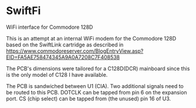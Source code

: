 # SwiftFi
WiFi interface for Commodore 128D

This is an attempt at an internal WiFi modem for the Commodore 128D based on the SwiftLink cartridge as described in https://www.commodoreserver.com/BlogEntryView.asp?EID=FA5AE758474345A9A0A7208C7F408538

The PCB's dimensions were tailored for a C128D(DCR) mainboard since this is the only model of C128 I have available.

The PCB is sandwiched between U1 (CIA). Two additional signals need to be routed to this PCB. DOTCLK can be tapped from pin 6 on the expansion port. CS (chip select) can be tapped from (the unused) pin 16 of U3.
